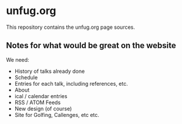 # unfug.org

This repository contains the unfug.org page sources.

## Notes for what would be great on the website

We need:

* History of talks already done
* Schedule
* Entries for each talk, including references, etc.
* About
* ical / calendar entries
* RSS / ATOM Feeds
* New design (of course)
* Site for Golfing, Callenges, etc etc.

